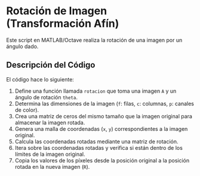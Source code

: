 # Rotación de Imagen (Transformación Afín)

Este script en MATLAB/Octave realiza la rotación de una imagen por un ángulo dado.

## Descripción del Código

El código hace lo siguiente:

1. Define una función llamada `rotacion` que toma una imagen `A` y un ángulo de rotación `theta`.
2. Determina las dimensiones de la imagen (`f`: filas, `c`: columnas, `p`: canales de color).
3. Crea una matriz de ceros del mismo tamaño que la imagen original para almacenar la imagen rotada.
4. Genera una malla de coordenadas (`x`, `y`) correspondientes a la imagen original.
5. Calcula las coordenadas rotadas mediante una matriz de rotación.
6. Itera sobre las coordenadas rotadas y verifica si están dentro de los límites de la imagen original.
7. Copia los valores de los píxeles desde la posición original a la posición rotada en la nueva imagen (`R`).
